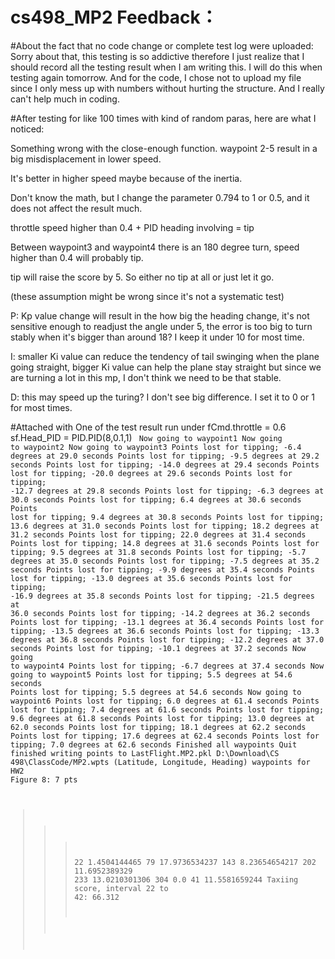 # cs498_MP2 Feedback：

#About the fact that no code change or complete test log were uploaded:
Sorry about that, this testing is so addictive therefore I just realize that I should record all the testing result when I am writing this. I will do this when testing again tomorrow. And for the code, I chose not to upload my file since I only mess up with numbers without hurting the structure. And I really can't help much in coding.

#After testing for like 100 times with kind of random paras, here are what I noticed:

Something wrong with the close-enough function. waypoint 2-5 result in a big misdisplacement in lower speed. 

It's better in higher speed maybe because of the inertia. 

Don't know the math, but I change the parameter 0.794 to 1 or 0.5, and it does not affect the result much.


throttle speed higher than 0.4 + PID heading involving = tip

Between waypoint3 and waypoint4 there is an 180 degree turn, speed higher than 0.4 will probably tip. 

tip will raise the score by 5. So either no tip at all or just let it go.


(these assumption might be wrong since it's not a systematic test)

P: Kp value change will result in the how big the heading change, it's not sensitive enough to readjust the angle under 5, the error is too big to turn stably when it's bigger than around 18? I keep it under 10 for most time.

I: smaller Ki value can reduce the tendency of tail swinging when the plane going straight, bigger Ki value can help the plane stay straight but since we are turning a lot in this mp, I don't think we need to be that stable.

D: this may speed up the turing? I don't see big difference. I set it to 0 or 1 for most times.

#Attached with One of the test result run under fCmd.throttle = 0.6  sf.Head_PID = PID.PID(8,0.1,1)
<code>
Now going to waypoint1
Now going to waypoint2
Now going to waypoint3
Points lost for tipping; -6.4 degrees at 29.0 seconds
Points lost for tipping; -9.5 degrees at 29.2 seconds
Points lost for tipping; -14.0 degrees at 29.4 seconds
Points lost for tipping; -20.0 degrees at 29.6 seconds
Points lost for tipping; -12.7 degrees at 29.8 seconds
Points lost for tipping; -6.3 degrees at 30.0 seconds
Points lost for tipping; 6.4 degrees at 30.6 seconds
Points lost for tipping; 9.4 degrees at 30.8 seconds
Points lost for tipping; 13.6 degrees at 31.0 seconds
Points lost for tipping; 18.2 degrees at 31.2 seconds
Points lost for tipping; 22.0 degrees at 31.4 seconds
Points lost for tipping; 14.8 degrees at 31.6 seconds
Points lost for tipping; 9.5 degrees at 31.8 seconds
Points lost for tipping; -5.7 degrees at 35.0 seconds
Points lost for tipping; -7.5 degrees at 35.2 seconds
Points lost for tipping; -9.9 degrees at 35.4 seconds
Points lost for tipping; -13.0 degrees at 35.6 seconds
Points lost for tipping; -16.9 degrees at 35.8 seconds
Points lost for tipping; -21.5 degrees at 36.0 seconds
Points lost for tipping; -14.2 degrees at 36.2 seconds
Points lost for tipping; -13.1 degrees at 36.4 seconds
Points lost for tipping; -13.5 degrees at 36.6 seconds
Points lost for tipping; -13.3 degrees at 36.8 seconds
Points lost for tipping; -12.2 degrees at 37.0 seconds
Points lost for tipping; -10.1 degrees at 37.2 seconds
Now going to waypoint4
Points lost for tipping; -6.7 degrees at 37.4 seconds
Now going to waypoint5
Points lost for tipping; 5.5 degrees at 54.6 seconds
Points lost for tipping; 5.5 degrees at 54.6 seconds
Now going to waypoint6
Points lost for tipping; 6.0 degrees at 61.4 seconds
Points lost for tipping; 7.4 degrees at 61.6 seconds
Points lost for tipping; 9.6 degrees at 61.8 seconds
Points lost for tipping; 13.0 degrees at 62.0 seconds
Points lost for tipping; 18.1 degrees at 62.2 seconds
Points lost for tipping; 17.6 degrees at 62.4 seconds
Points lost for tipping; 7.0 degrees at 62.6 seconds
Finished all waypoints
Quit
finished writing points to LastFlight.MP2.pkl
D:\Download\CS 498\ClassCode/MP2.wpts
(Latitude, Longitude, Heading) waypoints for HW2 Figure 8:  7 pts
 >>> 22 1.4504144465
 >>> 79 17.9736534237
 >>> 143 8.23654654217
 >>> 202 11.6952389329
 >>> 233 13.0210301306
 >>> 304 0.0
 >>> 41 11.5581659244
Taxiing score, interval 22 to 42: 66.312
>>>
<code>

